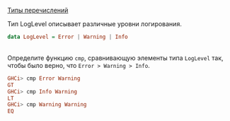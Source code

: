 [Типы перечислений](https://stepik.org/lesson/4916/step/11)

Тип LogLevel описывает различные уровни логирования.  

```haskell
data LogLevel = Error | Warning | Info
```  
\
Определите функцию `cmp`, сравнивающую элементы типа `LogLevel` так, чтобы было верно, что `Error > Warning > Info`.  
```haskell
GHCi> cmp Error Warning
GT
GHCi> cmp Info Warning
LT
GHCi> cmp Warning Warning
EQ
```  